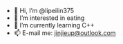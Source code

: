 - 👋 Hi, I’m @lipeilin375
- 👀 I’m interested in eating
- 🌱 I’m currently learning C++
- 📫 E-mail me: jinjieup@outlook.com
